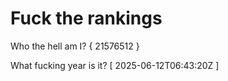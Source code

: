 # Fuck the rankings

Who the hell am I?
{ 21576512 }

What fucking year is it?
[ 2025-06-12T06:43:20Z ]
